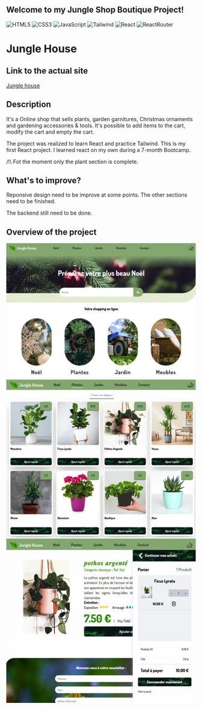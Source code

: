 ## Welcome to my Jungle Shop Boutique Project!

![HTML5](https://img.shields.io/badge/HTML5-blue)
![CSS3](https://img.shields.io/badge/CSS3-red)
![JavaScript](https://img.shields.io/badge/JavaScript-yellow)
![Tailwind](https://img.shields.io/badge/-Tailwind-lightblue)
![React](https://img.shields.io/badge/-React-blue)
![ReactRouter](https://img.shields.io/badge/-ReactRouter-green)

# Jungle House
## Link to the actual site
[Jungle house](https://junglehouse-project.netlify.app/)

## Description
It's a Online shop that sells plants, garden garnitures, Christmas ornaments and gardening accessories & tools.
It's possible to add items to the cart, modify the cart and empty the cart.

The project was realized to learn React and practice Tailwind. This is my first React project.
I learned react on my own during a 7-month Bootcamp.

/!\ Fot the moment only the plant section is complete. 

## What's to improve?
Reponsive design need to be improve at some points. 
The other sections need to be finished.

The backend still need to be done.

## Overview of the project 
![Overview1](public/assets/images/overview1.png)
![Overview2](public/assets/images/overview2.png)
![Overview3](public/assets/images/overview3.png)



